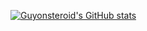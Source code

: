 [![Guyonsteroid's GitHub stats](https://github-readme-stats.vercel.app/api?username=Guyonsteroids&show_icons=true&theme=highcontrast)](https://github.com/anuraghazra/github-readme-stats)
